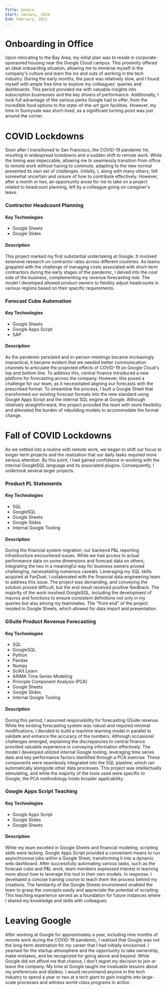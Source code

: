 ```yaml
---
Title: Google
Start: January, 2020
End: February, 2021
---
```



# Onboarding in Office


Upon relocating to the Bay Area, my initial plan was to reside in corporate-sponsored housing near the Google Cloud campus. This proximity offered an ideal onboarding situation, allowing me to immerse myself in the company's culture and learn the ins and outs of working in the tech industry. During the early months, the pace was relatively slow, and I found myself with ample free time to explore my colleagues' queries and dashboards. This period provided me with valuable insights into subscription businesses and the key drivers of performance. Additionally, I took full advantage of the various perks Google had to offer, from the incredible food options to the state-of-the-art gym facilities. However, my time in Sunnyvale was short-lived, as a significant turning point was just around the corner.


# COVID Lockdowns


Soon after I transitioned to San Francisco, the COVID-19 pandemic hit, resulting in widespread lockdowns and a sudden shift to remote work. While the timing was impeccable, allowing me to seamlessly transition from office to remote work without having to commute, adapting to the new normal presented its own set of challenges. Initially, I, along with many others, felt somewhat uncertain and unsure of how to contribute effectively. However, after a month or two, an opportunity arose for me to take on a project related to headcount planning, left by a colleague going on caregiver's leave.

### Contractor Headcount Planning
#### Key Technologies
- Google Sheets
- Google Slides
#### Description
This project marked my first substantial undertaking at Google. It involved extensive research on contractor rates across different countries. As teams grappled with the challenge of managing costs associated with short-term contractors during the early stages of the pandemic, I delved into the cost side of the business, complementing my revenue forecasting role. The model I developed allowed product owners to flexibly adjust headcounts in various regions based on their specific requirements.

### Forecast Cube Automation
#### Key Technologies
- Google Sheets
- Google Apps Script
- SAP
#### Description
As the pandemic persisted and in-person meetings became increasingly impractical, it became evident that we needed better communication channels to articulate the projected effects of COVID-19 on Google Cloud's top and bottom line. To address this, central finance introduced a new platform for forecasting across the company. However, this posed a challenge for our team, as it necessitated aligning our forecasts with the prescribed format. To streamline the process, I built a Google Sheet that transformed our existing forecast formats into the new standard using Google Apps Script and the internal SQL engine at Google. Although relatively straightforward, this project provided the team with more flexibility and alleviated the burden of rebuilding models to accommodate the format change.


# Fall of COVID Lockdowns


As we settled into a routine with remote work, we began to shift our focus to longer-term projects and the realization that our daily tasks required more serious attention. By this point, I had gained confidence in working with the internal GoogleSQL language and its associated plugins. Consequently, I undertook several larger projects.

### Product PL Statements
#### Key Technologies
- SQL
- GoogleSQL
- Google Sheets
- Google Slides
- Internal Google Tooling
#### Description
During the financial system migration, our backend P&L reporting infrastructure encountered issues. While we had access to actual performance data on some dimensions and forecast data on others, integrating the two in a meaningful way for business owners proved challenging, necessitating numerous caveats. Leveraging my SQL skills acquired at FanDuel, I collaborated with the financial data engineering team to address this issue. The project was demanding, and conveying the solution proved difficult, but the end result received positive feedback. The majority of the work involved GoogleSQL, including the development of macros and functions to ensure consistent definitions not only in my queries but also among my teammates. The "front end" of the project resided in Google Sheets, which allowed for data import and presentation.

### GSuite Product Revenue Forecasting
#### Key Technologies
- SQL
- GoogleSQL
- Python
- Pandas
- Numpy
- SciKit Learn
- ARIMA Time Series Modeling
- Principle Component Analysis (PCA)
- Google Sheets
- Google Slides
- Internal Google Tooling
#### Description
During this period, I assumed responsibility for forecasting GSuite revenue. While the existing forecasting system was robust and required minimal modifications, I decided to build a machine learning model in parallel to validate and enhance the accuracy of the numbers. Although occasional challenges emerged, explaining the discrepancies to central finance provided valuable experience in conveying information effectively. The model I developed utilized internal Google tooling, leveraging time series data and key performance factors identified through a PCA exercise. These components were seamlessly integrated into the SQL pipeline, which ran automatically alongside other data processes. This project was intellectually stimulating, and while the majority of the tools used were specific to Google, the PCA methodology holds broader applicability.

### Google Apps Script Teaching
#### Key Technologies
- Google Apps Script
- Google Slides
- Google Sheets
#### Description
While my team excelled in Google Sheets and financial modeling, scripting skills were lacking. Google Apps Script provided a convenient means to run asynchronous jobs within a Google Sheet, transforming it into a dynamic web dashboard. After successfully automating various tasks, such as the forecast cube and P&L work, team members expressed interest in learning more about how to leverage this tool in their own models. In response, I developed a concise training course to teach them the process behind my creations. The familiarity of the Google Sheets environment enabled the team to grasp the concepts easily and appreciate the potential of scripting. This teaching experience served as a foundation for future instances where I shared my knowledge and skills with colleagues.


# Leaving Google


After working at Google for approximately a year, including nine months of remote work during the COVID-19 pandemic, I realized that Google was not the long-term destination for my career that I had initially envisioned. I yearned for the startup atmosphere and the opportunity to take ownership, make mistakes, and be recognized for going above and beyond. While Google did not afford me that chance, I don't regret my decision to join or leave the company. My time at Google taught me invaluable lessons about my preferences and dislikes. I would recommend anyone in the tech industry to spend a year or two at a tech giant to gain insights into large-scale processes and witness world-class programs in action.